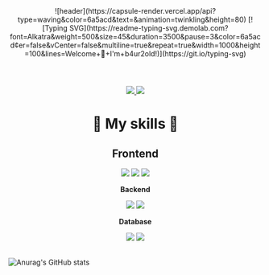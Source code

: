 <header>
![header](https://capsule-render.vercel.app/api?type=waving&color=6a5acd&text=&animation=twinkling&height=80)
[![Typing
SVG](https://readme-typing-svg.demolab.com?font=Alkatra&weight=500&size=45&duration=3500&pause=3&color=6a5acd&center=false&vCenter=false&multiline=true&repeat=true&width=1000&height=100&lines=Welcome+👋+I'm+b4ur2old!)](https://git.io/typing-svg)
</header>
<div align=center>
        <a href="https://mail.google.com/mail/?view=cm&amp;fs=1&amp;to=hobeom2049@gmail.com" target="_blank">
            <img src="https://img.shields.io/badge/Gmail-EA4335?style=flat-square&logo=Gmail&logoColor=white" />
        </a>
        <a href="https://velog.io/@b4ur2old/posts">
            <img src="https://img.shields.io/badge/velog-20C997?style=flat-square&logo=Velog&logoColor=white" />
        </a>                
</div>
<h1 align=center> 🔨 My skills 🔨</h1>
<div align=center>
        <!-- Frontend -->
    <h2><strong> Frontend</strong></h2>
    <div>
        <img src="https://img.shields.io/badge/html5-E34F26?style=flat-square&logo=html5&logoColor=white">
        <img src="https://img.shields.io/badge/css-1572B6?style=flat-square&logo=css3&logoColor=white">
        <img src="https://img.shields.io/badge/javascript-F7DF1E?style=flat-square&logo=javascript&logoColor=black">
    </div>
    <!-- Backend -->
    <p><strong>Backend</strong></p>
    <div>
        <img src="https://img.shields.io/badge/Java-007396?style=for-the-badge&logo=Java&logoColor=white">
        <img src="https://img.shields.io/badge/Spring Boot-6DB33F?style=for-the-badge&logo=spring boot&logoColor=white">
    </div>
    <!-- Database -->
    <p><strong>Database</strong></p>
    <div>
        <img src="https://img.shields.io/badge/mysql-4479A1?style=for-the-badge&logo=mysql&logoColor=white">
        <img src="https://img.shields.io/badge/firebase-FFCA28?style=for-the-badge&logo=firebase&logoColor=white">
    </div>
</div><br>
</div>

![Anurag's GitHub stats](https://github-readme-stats.vercel.app/api?username=enjoylonelines&show_icons=true&theme=tokyonight)
